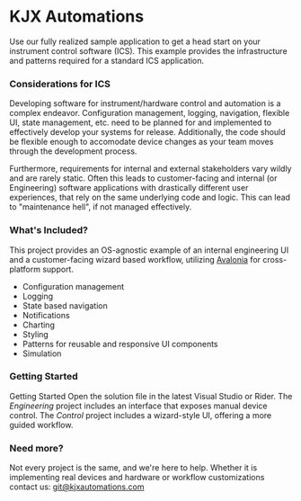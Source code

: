 # **KJX Automations**

Use our fully realized sample application to get a head start on your instrument
control software (ICS). This example provides the infrastructure and patterns required for a 
standard ICS application.

### Considerations for ICS

Developing software for instrument/hardware control and automation is a complex endeavor. 
Configuration management, logging, navigation, flexible UI, state management, etc.
need to be planned for and implemented to effectively develop your systems for release. Additionally,
the code should be flexible enough to accomodate device changes as your team moves through the
development process.

Furthermore, requirements for internal and external stakeholders vary wildly and are rarely static.
Often this leads to customer-facing and internal (or Engineering) software applications with drastically different user experiences,
that rely on the same underlying code and logic. This can lead to "maintenance hell",
if not managed effectively.

### What's Included?

This project provides an OS-agnostic example of an internal engineering UI and a customer-facing wizard based workflow,
utilizing [Avalonia](https://avaloniaui.net/) for cross-platform support. 

- Configuration management
- Logging
- State based navigation
- Notifications
- Charting
- Styling
- Patterns for reusable and responsive UI components
- Simulation

### Getting Started

Getting Started
Open the solution file in the latest Visual Studio or Rider. The _Engineering_ project includes an interface that exposes manual device control. 
The _Control_ project includes a wizard-style UI, offering a more guided workflow.

### Need more?

Not every project is the same, and we're here to help. Whether it is implementing real devices and hardware or workflow customizations contact us: git@kjxautomations.com
